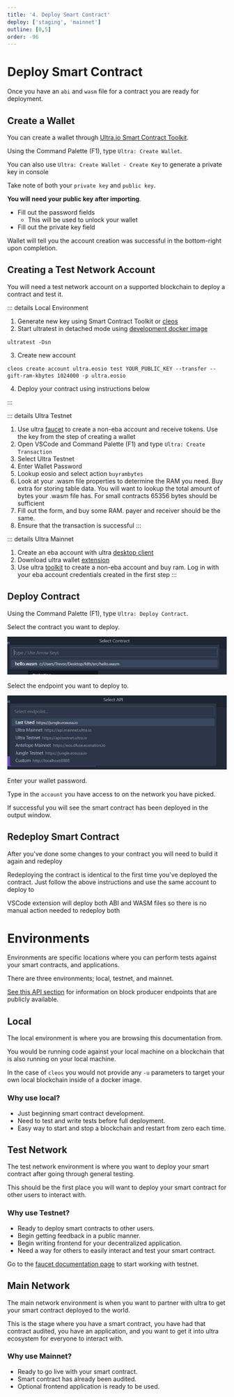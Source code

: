 ```yaml
---
title: '4. Deploy Smart Contract'
deploy: ['staging', 'mainnet']
outline: [0,5]
order: -96
---
```


# Deploy Smart Contract

Once you have an `abi` and `wasm` file for a contract you are ready for deployment.

## Create a Wallet

You can create a wallet through [Ultra.io Smart Contract Toolkit](https://marketplace.visualstudio.com/items?itemName=ultraio.ultra-cpp).

Using the Command Palette (F1), type `Ultra: Create Wallet`.

You can also use `Ultra: Create Wallet - Create Key` to generate a private key in console

Take note of both your `private key` and `public key`.

**You will need your public key after importing**.

- Fill out the password fields
  - This will be used to unlock your wallet
- Fill out the private key field

Wallet will tell you the account creation was successful in the bottom-right upon completion.


## Creating a Test Network Account

You will need a test network account on a supported blockchain to deploy a contract and test it.

::: details Local Environment

1. Generate new key using Smart Contract Toolkit or <a href="../../tools/protocol/cleos.html#create-a-key-pair">cleos</a>
2. Start ultratest in detached mode using <a href="../../guides/Docker/docker-image-usage.html">development docker image</a>

```
ultratest -Dsn
```

3. Create new account
```
cleos create account ultra.eosio test YOUR_PUBLIC_KEY --transfer --gift-ram-kbytes 1024000 -p ultra.eosio
```

4. Deploy your contract using instructions below

:::

::: details Ultra Testnet
1. Use ultra <a href="https://faucet.testnet.app.ultra.io/">faucet</a> to create a non-eba account and receive tokens. Use the key from the step of creating a wallet
2. Open VSCode and Command Palette (F1) and type `Ultra: Create Transaction`
3. Select Ultra Testnet
4. Enter Wallet Password
5. Lookup eosio and select action `buyrambytes`
6. Look at your .wasm file properties to determine the RAM you need. Buy extra for storing table data. You will want to lookup the total amount of bytes your .wasm file has. For small contracts 65356 bytes should be sufficient
7. Fill out the form, and buy some RAM. payer and receiver should be the same.
8. Ensure that the transaction is successful
:::

::: details Ultra Mainnet
1. Create an eba account with ultra <a href="https://ultra.io/">desktop client</a>
2. Download ultra wallet <a href="https://chrome.google.com/webstore/detail/ultra-wallet/kjjebdkfeagdoogagbhepmbimaphnfln">extension</a>
3. Use ultra <a href="https://toolkit.ultra.io/contract?actions=newnonebact,buyrambytes">toolkit</a> to create a non-eba account and buy ram. Log in with your eba account credentials created in the first step
:::

## Deploy Contract

Using the Command Palette (F1), type `Ultra: Deploy Contract`.

Select the contract you want to deploy.

![](./images/select-contract-to-deploy.png)

Select the endpoint you want to deploy to.

![](./images/select-network.png)

Enter your wallet password.

Type in the `account` you have access to on the network you have picked.

If successful you will see the smart contract has been deployed in the output window.

## Redeploy Smart Contract

After you've done some changes to your contract you will need to build it again and redeploy

Redeploying the contract is identical to the first time you've deployed the contract. Just follow the above instructions and use the same account to deploy to

VSCode extension will deploy both ABI and WASM files so there is no manual action needed to redeploy both

# Environments

Environments are specific locations where you can perform tests against your smart contracts, and applications.

There are three environments; local, testnet, and mainnet.

[See this API section](../../api/index.md) for information on block producer endpoints that are publicly available.

## Local

The local environment is where you are browsing this documentation from.

You would be running code against your local machine on a blockchain that is also running on your local machine.

In the case of `cleos` you would not provide any `-u` parameters to target your own local blockchain inside of a docker image.

### Why use local?

* Just beginning smart contract development.
* Need to test and write tests before full deployment.
* Easy way to start and stop a blockchain and restart from zero each time.

## Test Network

The test network environment is where you want to deploy your smart contract after going through general testing.

This should be the first place you will want to deploy your smart contract for other users to interact with.

### Why use Testnet?

* Ready to deploy smart contracts to other users.
* Begin getting feedback in a public manner.
* Begin writing frontend for your decentralized application.
* Need a way for others to easily interact and test your smart contract.

Go to the [faucet documentation page](../Ultra%20Specific/faucet.md) to start working with testnet.

## Main Network

The main network environment is when you want to partner with ultra to get your smart contract deployed to the world.

This is the stage where you have a smart contract, you have had that contract audited, you have an application, and you want to get it into ultra ecosystem for everyone to interact with.

### Why use Mainnet?

* Ready to go live with your smart contract.
* Smart contract has already been audited.
* Optional frontend application is ready to be used.
